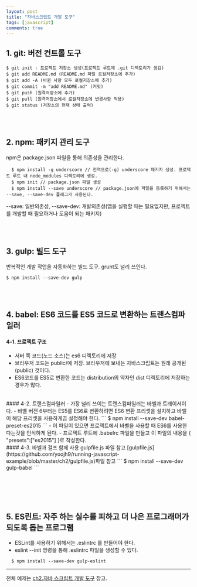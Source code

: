 ```yaml
---
layout: post
title: "자바스크립트 개발 도구"
tags: [javascript]
comments: true
---
```


## 1. git: 버전 컨트롤 도구
```
$ git init : 프로젝트 저장소 생성(프로젝트 루트에 .git 디렉토리가 생김)
$ git add README.md (README.md 파일 로컬저장소에 추가) 
$ git add -A (바뀐 사항 모두 로컬저장소에 추가)
$ git commit -m "add README.md" (커밋) 
$ git push (원격저장소에 추가) 
$ git pull (원격저장소에서 로컬저장소에 변경사항 적용)
$ git status (저장소의 현재 상태 출력) 
```
<br/><br/>
## 2. npm: 패키지 관리 도구
  npm은 package.json 파일을 통해 의존성을 관리한다.
```
  $ npm install -g underscore // 전역으로(-g) underscore 패키지 생성. 프로젝트 루트 내 node_modules 디렉토리에 생성. 
  $ npm init // package.json 파일 생성
  $ npm install --save underscore // package.json에 파일을 등록하기 위해서는 --save, --save-dev 플래그가 사용된다.
```
  --save: 일반의존성, --save-dev: 개발의존성(앱을 실행할 때는 필요없지만, 프로젝트를 개발할 때 필요하거나 도움이 되는 패키지)

<br/><br/>
## 3. gulp: 빌드 도구
  반복적인 개발 작업을 자동화하는 빌드 도구. grunt도 널리 쓰인다.
```
$ npm install --save-dev gulp
```
<br/><br/>


## 4. babel: ES6 코드를 ES5 코드로 변환하는 트랜스컴파일러

#### 4-1. 프로젝트 구조
  - 서버 쪽 코드(노드 소스)는 es6 디렉토리에 저장  
  - 브라우저 코드는 public/에 저장. 브라우저에 보내는 자바스크립트는 원래 공개된(public) 것이다.  
  - ES6코드를 ES5로 변환한 코드는 distribution의 약자인 dist 디렉토리에 저장하는 경우가 많다.  

<br>
#### 4-2. 트랜스컴파일러
  - 가장 널리 쓰이는 트랜스컴파일러는 바벨과 트레이서이다.  
  - 바벨 버전 6부터는 ES5를 ES6로 변환하려면 ES6 변환 프리셋을 설치하고 바벨이 해당 프리셋을 사용하게끔 설정해야 한다.  
```
 $ npm install --save-dev babel-preset-es2015
```
  - 이 파일이 있으면 프로젝트에서 바벨을 사용할 때 ES6를 사용한다는것을 인식하게 된다.  
  - 프로젝트 루트에 .babelrc 파일을 만들고 이 파일의 내용을 { "presets":["es2015"] }로 작성한다.

<br>
#### 4-3. 바벨과 걸프 함께 사용
 gulpfile.js 파일 참고
 [gulpfile.js](https://github.com/yoojh9/running-javascript-example/blob/master/ch2/gulpfile.js)파일 참고
```
 $ npm install --save-dev gulp-babel
```

<br/><br/>
---
## 5. ES린트: 자주 하는 실수를 피하고 더 나은 프로그래머가 되도록 돕는 프로그램
  - ESLint를 사용하기 위해서는 .eslintrc 를 만들어야 한다.  
  - eslint --init 명령을 통해 .eslintrc 파일을 생성할 수 있다.  
```
  $ npm install --save-dev gulp-eslint 
```

---
전체 예제는 [ch2.자바 스크립트 개발 도구](https://github.com/yoojh9/running-javascript-example/tree/master/ch2) 참고.